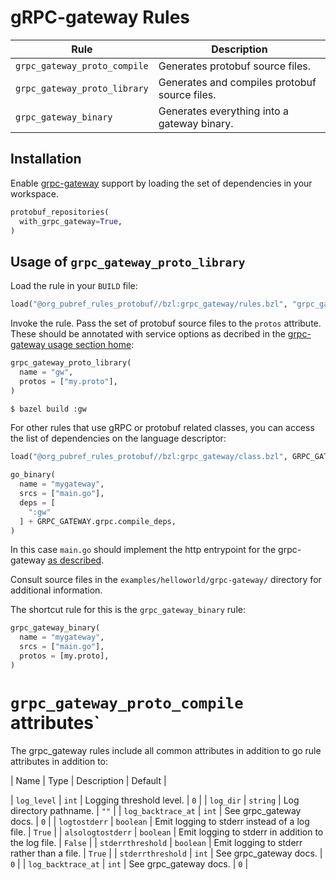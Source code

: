 # gRPC-gateway Rules

| Rule | Description |
| ---  | --- |
| `grpc_gateway_proto_compile` | Generates protobuf source files. |
| `grpc_gateway_proto_library` | Generates and compiles protobuf source files. |
| `grpc_gateway_binary` | Generates everything into a gateway binary. |

## Installation

Enable [grpc-gateway][grpc-gateway-home] support by loading the set of
dependencies in your workspace.

```python
protobuf_repositories(
  with_grpc_gateway=True,
)
```

## Usage of `grpc_gateway_proto_library`

Load the rule in your `BUILD` file:

```python
load("@org_pubref_rules_protobuf//bzl:grpc_gateway/rules.bzl", "grpc_gateway_proto_library")
```

Invoke the rule.  Pass the set of protobuf source files to the
`protos` attribute.  These should be annotated with service options as
decribed in the
[grpc-gateway usage section home](https://github.com/grpc-ecosystem/grpc-gateway#usage):

```python
grpc_gateway_proto_library(
  name = "gw",
  protos = ["my.proto"],
)
```

```sh
$ bazel build :gw
```

For other rules that use gRPC or protobuf related classes, you can
access the list of dependencies on the language descriptor:


```python
load("@org_pubref_rules_protobuf//bzl:grpc_gateway/class.bzl", GRPC_GATEWAY = "CLASS")
```

```python
go_binary(
  name = "mygateway",
  srcs = ["main.go"],
  deps = [
    ":gw"
  ] + GRPC_GATEWAY.grpc.compile_deps,
)
```


In this case `main.go` should implement the http entrypoint for the
grpc-gateway
[as described](https://github.com/grpc-ecosystem/grpc-gateway#usage).

Consult source files in the `examples/helloworld/grpc-gateway/`
directory for additional information.

The shortcut rule for this is the `grpc_gateway_binary` rule:

```python
grpc_gateway_binary(
  name = "mygateway",
  srcs = ["main.go"],
  protos = [my.proto],
)
```

[grpc-gateway-home]:https://github.com/grpc-ecosystem/grpc-gateway


# `grpc_gateway_proto_compile` attributes`

The grpc_gateway rules include all common attributes in addition to go rule attributes in addition to:

| Name | Type | Description | Default |

| `log_level` | `int` | Logging threshold level. | `0` |
| `log_dir` | `string` | Log directory pathname. | `""` |
| `log_backtrace_at` | `int` | See grpc_gateway docs. | `0` |
| `logtostderr` | `boolean` | Emit logging to stderr instead of a log file. | `True` |
| `alsologtostderr` | `boolean` | Emit logging to stderr in addition to the log file. | `False` |
| `stderrthreshold` | `boolean` | Emit logging to stderr rather than a file. | `True` |
| `stderrthreshold` | `int` | See grpc_gateway docs. | `0` |
| `log_backtrace_at` | `int` | See grpc_gateway docs. | `0` |
